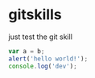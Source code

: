 # gitskills
just test the git skill

```javascript
var a = b;
alert('hello world!');
console.log('dev');
```
